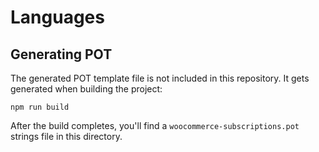 # Languages

## Generating POT

The generated POT template file is not included in this repository. It gets generated when building the project:

```
npm run build
```

After the build completes, you'll find a `woocommerce-subscriptions.pot` strings file in this directory. 
